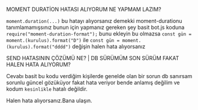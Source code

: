 MOMENT DURATİON HATASI ALIYORUM NE YAPMAM LAZIM?

``moment.duration(...)`` bu hatayı alıyorsanız demekki moment-durationu tanımlamamışsınız bunun için yapmanız gereken şey basit bot.js koduna `require("moment-duration-format");` bunu ekleyin bu olmazsa `const gün = moment.(kurulus).format("D")` ile `const gün = moment.(kurulus).format("dddd")` değişin halen hata alıyorsanız

SEND HATASININ ÇÖZÜMÜ NE? | DB SÜRÜMÜM SON SÜRÜM FAKAT HALEN HATA ALIYORUM?

Cevabı basit bu kodu verdiğim kişilerde genelde olan bir sorun db sanırsam sorunlu güncel gözüküyor fakat hata veriyor bende anlamış değilim ve kodum `kesinlikle` hatalı değildir.

Halen hata alıyorsanız.Bana ulaşın.
